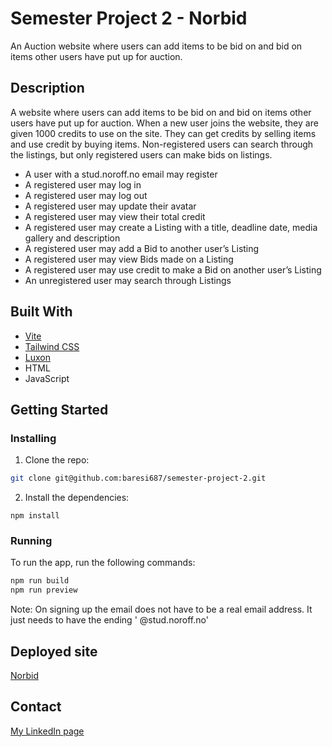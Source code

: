 # Semester Project 2 - Norbid

An Auction website where users can add items to be bid on and bid on items other users have put up for auction.

## Description

A website where users can add items to be bid on and bid on items other users have put up for auction.
When a new user joins the website, they are given 1000 credits to use on the site. They can get credits by selling items
and use credit by buying items. Non-registered users can search through the listings, but only registered users can make
bids on listings.

- A user with a stud.noroff.no email may register
- A registered user may log in
- A registered user may log out
- A registered user may update their avatar
- A registered user may view their total credit
- A registered user may create a Listing with a title, deadline date, media gallery and description
- A registered user may add a Bid to another user’s Listing
- A registered user may view Bids made on a Listing
- A registered user may use credit to make a Bid on another user’s Listing
- An unregistered user may search through Listings

## Built With

- [Vite](https://vitejs.dev/)
- [Tailwind CSS](https://tailwindcss.com/)
- [Luxon](https://moment.github.io/luxon/#/)
- HTML
- JavaScript

## Getting Started

### Installing

1. Clone the repo:

```bash
git clone git@github.com:baresi687/semester-project-2.git
```

2. Install the dependencies:

```
npm install
```

### Running

To run the app, run the following commands:

```bash
npm run build
npm run preview
```

Note: On signing up the email does not have to be a real email address. It just needs to have the ending '
@stud.noroff.no'

## Deployed site

[Norbid](https://semester-project-2-hreinn.netlify.app/)

## Contact

[My LinkedIn page](https://www.linkedin.com/in/hreinn-gylfason-b9a48521a/)


